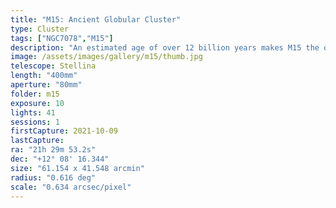 ```yaml
---
title: "M15: Ancient Globular Cluster"
type: Cluster
tags: ["NGC7078","M15"]
description: "An estimated age of over 12 billion years makes M15 the oldest known globular cluster. This massive grouping of stars is collapsing under its own gravitation pull, drawing the stars in towards a possible black hole in its core."
image: /assets/images/gallery/m15/thumb.jpg
telescope: Stellina
length: "400mm"
aperture: "80mm"
folder: m15
exposure: 10
lights: 41
sessions: 1
firstCapture: 2021-10-09 
lastCapture:
ra: "21h 29m 53.2s"
dec: "+12° 08' 16.344"
size: "61.154 x 41.548 arcmin"
radius: "0.616 deg"
scale: "0.634 arcsec/pixel"
---
```

